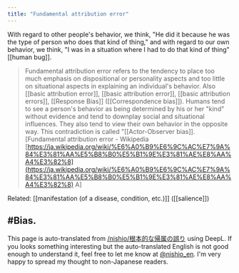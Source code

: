 ```yaml
---
title: "Fundamental attribution error"
---
```


With regard to other people's behavior, we think, "He did it because he was the type of person who does that kind of thing," and with regard to our own behavior, we think, "I was in a situation where I had to do that kind of thing" [[human bug]].

> Fundamental attribution error refers to the tendency to place too much emphasis on dispositional or personality aspects and too little on situational aspects in explaining an individual's behavior. Also [[basic attribution error]], [[basic attribution error]], [[basic attribution errors]], [[Response Bias]] ([[Correspondence bias]]).
> Humans tend to see a person's behavior as being determined by his or her "kind" without evidence and tend to downplay social and situational influences. They also tend to view their own behavior in the opposite way. This contradiction is called "[[Actor-Observer bias]].
[Fundamental attribution error - Wikipedia [https://ja.wikipedia.org/wiki/%E6%A0%B9%E6%9C%AC%E7%9A%84%E3%81%AA%E5%B8%B0%E5%B1%9E%E3%81%AE%E8%AA%A4%E3%82%8](https://ja.wikipedia.org/wiki/%E6%A0%B9%E6%9C%AC%E7%9A%84%E3%81%AA%E5%B8%B0%E5%B1%9E%E3%81%AE%E8%AA%A4%E3%82%8) A]

Related: [[manifestation (of a disease, condition, etc.)]] ([[salience]])

#Bias.
---
This page is auto-translated from [/nishio/根本的な帰属の誤り](https://scrapbox.io/nishio/根本的な帰属の誤り) using DeepL. If you looks something interesting but the auto-translated English is not good enough to understand it, feel free to let me know at [@nishio_en](https://twitter.com/nishio_en). I'm very happy to spread my thought to non-Japanese readers.